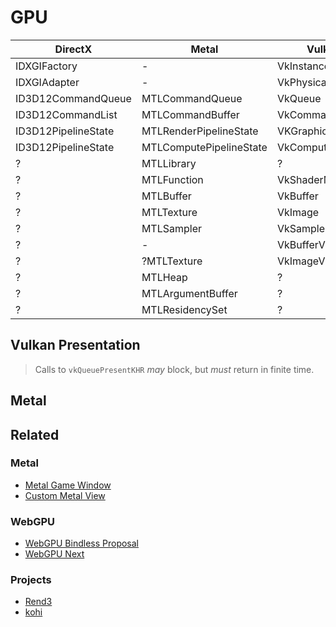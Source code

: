 # GPU

DirectX | Metal | Vulkan | WebGPU
--- | --- | --- | ---
IDXGIFactory | - | VkInstance | navigator.gpu
IDXGIAdapter | - | VkPhysicalDevice | Adapter
ID3D12CommandQueue | MTLCommandQueue | VkQueue | Queue
ID3D12CommandList | MTLCommandBuffer | VkCommandBuffer | CommandBuffer
ID3D12PipelineState | MTLRenderPipelineState | VKGraphicsPipeline | RenderPipeline
ID3D12PipelineState | MTLComputePipelineState | VkComputePipeline | ComputePipeline
? | MTLLibrary | ? | -
? | MTLFunction | VkShaderModule | -
? | MTLBuffer | VkBuffer | Buffer
? | MTLTexture | VkImage | Texture
? | MTLSampler | VkSampler | Sampler
? | - | VkBufferView | -
? | ?MTLTexture | VkImageView | TextureView
? | MTLHeap | ? | -
? | MTLArgumentBuffer | ? | -
? | MTLResidencySet | ? | -

## Vulkan Presentation

> Calls to `vkQueuePresentKHR` *may* block, but *must* return in finite time.

## Metal

## Related

### Metal

- [Metal Game Window](https://developer.apple.com/documentation/metal/managing_your_game_window_for_metal_in_macos?language=objc)
- [Custom Metal View](https://developer.apple.com/documentation/metal/onscreen_presentation/creating_a_custom_metal_view?language=objc)

### WebGPU

- [WebGPU Bindless Proposal](https://hackmd.io/PCwnjLyVSqmLfTRSqH0viA?view)
- [WebGPU Next](https://developer.chrome.com/blog/next-for-webgpu)

### Projects

- [Rend3](https://github.com/BVE-Reborn/rend3)
- [kohi](https://github.com/travisvroman/kohi)
